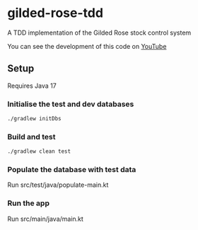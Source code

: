 # gilded-rose-tdd

A TDD implementation of the Gilded Rose stock control system

You can see the development of this code on [YouTube](https://youtube.com/playlist?list=PL1ssMPpyqocg2D_8mgIbcnQGxCPI2_fpA)

## Setup

Requires Java 17

### Initialise the test and dev databases

```bash
./gradlew initDbs
```

### Build and test

```bash
./gradlew clean test
```

### Populate the database with test data

Run src/test/java/populate-main.kt

### Run the app

Run src/main/java/main.kt
